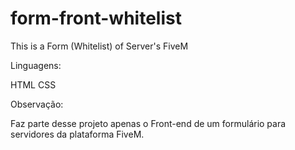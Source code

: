# form-front-whitelist
This is a Form (Whitelist) of Server's FiveM

Linguagens:

HTML 
CSS

Observação:

Faz parte desse projeto apenas o Front-end de um formulário para servidores da plataforma FiveM.
